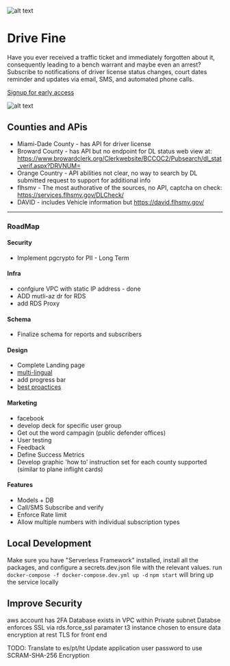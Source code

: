 ![alt text][logo]

# Drive Fine
Have you ever received a traffic ticket and immediately forgotten about it, consequently leading to a bench warrant and maybe even an arrest? Subscribe to notifications of driver license status changes, court dates reminder and updates via email, SMS, and automated phone calls.

[Signup for early access](https://drivefine.com)

![alt text][sms-example]


## Counties and APis
* Miami-Dade County - has API for driver license
* Broward County - has API but no endpoint for DL status web view at: https://www.browardclerk.org/Clerkwebsite/BCCOC2/Pubsearch/dl_stat_verif.aspx?DRVNUM=
* Orange Country - API abilities not clear, no way to search by DL submitted request to support for additional info
* flhsmv - The most authorative of the sources, no API, captcha on check: https://services.flhsmv.gov/DLCheck/
* DAVID - includes Vehicle information but https://david.flhsmv.gov/

---

### RoadMap

#### Security
* Implement pgcrypto for PII - Long Term

#### Infra
* confgiure VPC with static IP address - done
* ADD mutli-az dr for RDS
* add RDS Proxy

#### Schema
* Finalize schema for reports and subscribers

#### Design
* Complete Landing page
* [multi-lingual](https://support.google.com/webmasters/answer/189077)
* add progress bar
* [best proactices](https://blog.hubspot.com/marketing/form-design)

#### Marketing
* facebook
* develop deck for specific user group
* Get out the word campagin (public defender offices)
* User testing
* Feedback
* Define Success Metrics
* Develop graphic 'how to' instruction set for each county supported (similar to plane inflight cards)


#### Features
* Models + DB
* Call/SMS Subscribe and verify
* Enforce Rate limit
* Allow multiple numbers with individual subscription types


[sms-example]: https://fcc-landing.s3.amazonaws.com/images/sms-example.png "Example SMS Message"
[logo]: https://fcc-landing.s3.amazonaws.com/images/recordchecker.png "FTW Logo"

## Local Development

Make sure you have "Serverless Framework" installed, install all the packages, and configure a secrets.dev.json file with the relevant values.
run
`docker-compose -f docker-compose.dev.yml up -d`
`npm start`
will bring up the service locally

## Improve Security
aws account has 2FA
Database exists in VPC within Private subnet
Databse enforces SSL via rds.force_ssl paramater
t3 instance chosen to ensure data encryption at rest
TLS for front end

TODO:
Translate to es/pt/ht
Update application user password to use SCRAM-SHA-256 Encryption